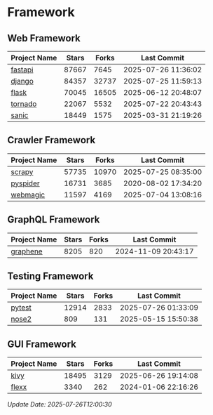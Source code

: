 # Framework

## Web Framework
| Project Name | Stars | Forks | Last Commit |
| ------------ | ----- | ----- | ----------- |
| [fastapi](https://github.com/fastapi/fastapi) | 87667 | 7645 | 2025-07-26 11:36:02 |
| [django](https://github.com/django/django) | 84357 | 32737 | 2025-07-25 11:59:13 |
| [flask](https://github.com/pallets/flask) | 70045 | 16505 | 2025-06-12 20:48:07 |
| [tornado](https://github.com/tornadoweb/tornado) | 22067 | 5532 | 2025-07-22 20:43:43 |
| [sanic](https://github.com/sanic-org/sanic) | 18449 | 1575 | 2025-03-31 21:19:26 |

## Crawler Framework
| Project Name | Stars | Forks | Last Commit |
| ------------ | ----- | ----- | ----------- |
| [scrapy](https://github.com/scrapy/scrapy) | 57735 | 10970 | 2025-07-25 08:35:00 |
| [pyspider](https://github.com/binux/pyspider) | 16731 | 3685 | 2020-08-02 17:34:20 |
| [webmagic](https://github.com/code4craft/webmagic) | 11597 | 4169 | 2025-07-04 13:08:16 |

## GraphQL Framework
| Project Name | Stars | Forks | Last Commit |
| ------------ | ----- | ----- | ----------- |
| [graphene](https://github.com/graphql-python/graphene) | 8205 | 820 | 2024-11-09 20:43:17 |

## Testing Framework
| Project Name | Stars | Forks | Last Commit |
| ------------ | ----- | ----- | ----------- |
| [pytest](https://github.com/pytest-dev/pytest) | 12914 | 2833 | 2025-07-26 01:33:09 |
| [nose2](https://github.com/nose-devs/nose2) | 809 | 131 | 2025-05-15 15:50:38 |

## GUI Framework
| Project Name | Stars | Forks | Last Commit |
| ------------ | ----- | ----- | ----------- |
| [kivy](https://github.com/kivy/kivy) | 18495 | 3129 | 2025-06-26 19:14:08 |
| [flexx](https://github.com/flexxui/flexx) | 3340 | 262 | 2024-01-06 22:16:26 |

*Update Date: 2025-07-26T12:00:30*